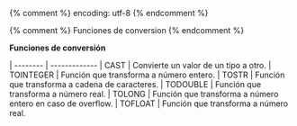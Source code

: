 {% comment %} encoding: utf-8 {% endcomment %}

{% comment %} Funciones de conversion {% endcomment %}
 

**Funciones de conversión**

| -------- | -------------
| CAST | Convierte un valor de un tipo a otro.
| TOINTEGER | Función que transforma a número entero.
| TOSTR | Función que transforma a cadena de caracteres.
| TODOUBLE | Función que transforma a número real.
| TOLONG | Función que transforma a número entero en caso de overflow.
| TOFLOAT | Función que transforma a número real.


